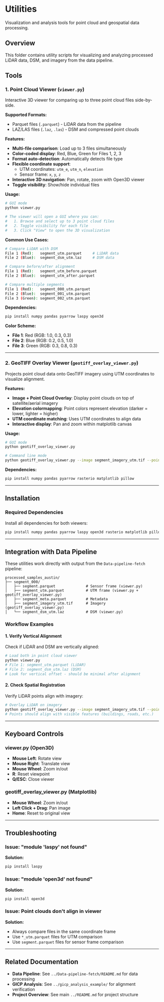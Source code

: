 # Utilities

Visualization and analysis tools for point cloud and geospatial data processing.

## Overview

This folder contains utility scripts for visualizing and analyzing processed LiDAR data, DSM, and imagery from the data pipeline.

## Tools

### 1. Point Cloud Viewer (`viewer.py`)

Interactive 3D viewer for comparing up to three point cloud files side-by-side.

**Supported Formats:**
- Parquet files (`.parquet`) - LiDAR data from the pipeline
- LAZ/LAS files (`.laz`, `.las`) - DSM and compressed point clouds

**Features:**
- **Multi-file comparison**: Load up to 3 files simultaneously
- **Color-coded display**: Red, Blue, Green for Files 1, 2, 3
- **Format auto-detection**: Automatically detects file type
- **Flexible coordinate support**: 
  - UTM coordinates: `utm_e`, `utm_n`, `elevation`
  - Sensor frame: `x`, `y`, `z`
- **Interactive 3D navigation**: Pan, rotate, zoom with Open3D viewer
- **Toggle visibility**: Show/hide individual files

**Usage:**

```bash
# GUI mode
python viewer.py

# The viewer will open a GUI where you can:
#   1. Browse and select up to 3 point cloud files
#   2. Toggle visibility for each file
#   3. Click "View" to open the 3D visualization
```

**Common Use Cases:**

```bash
# Compare LiDAR with DSM
File 1 (Red):   segment_utm.parquet     # LiDAR data
File 2 (Blue):  segment_dsm_utm.laz     # DSM data

# Compare before/after alignment
File 1 (Red):   segment_utm_before.parquet
File 2 (Blue):  segment_utm_after.parquet

# Compare multiple segments
File 1 (Red):   segment_000_utm.parquet
File 2 (Blue):  segment_001_utm.parquet
File 3 (Green): segment_002_utm.parquet
```

**Dependencies:**
```bash
pip install numpy pandas pyarrow laspy open3d
```

**Color Scheme:**
- **File 1**: Red (RGB: 1.0, 0.3, 0.3)
- **File 2**: Blue (RGB: 0.2, 0.5, 1.0)
- **File 3**: Green (RGB: 0.3, 0.8, 0.3)

---

### 2. GeoTIFF Overlay Viewer (`geotiff_overlay_viewer.py`)

Projects point cloud data onto GeoTIFF imagery using UTM coordinates to visualize alignment.

**Features:**
- **Image + Point Cloud Overlay**: Display point clouds on top of satellite/aerial imagery
- **Elevation colormapping**: Point colors represent elevation (darker = lower, lighter = higher)
- **UTM coordinate matching**: Uses UTM coordinates to align data
- **Interactive display**: Pan and zoom within matplotlib canvas

**Usage:**

```bash
# GUI mode
python geotiff_overlay_viewer.py

# Command line mode
python geotiff_overlay_viewer.py --image segment_imagery_utm.tif --points segment_utm.parquet
```

**Dependencies:**
```bash
pip install numpy pandas pyarrow rasterio matplotlib pillow
```

---

## Installation

### Required Dependencies

Install all dependencies for both viewers:

```bash
pip install numpy pandas pyarrow laspy open3d rasterio matplotlib pillow
```

---

## Integration with Data Pipeline

These utilities work directly with output from the `Data-pipeline-fetch` pipeline:

```
processed_samples_austin/
├── segment_000/
│   ├── segment.parquet              # Sensor frame (viewer.py)
│   ├── segment_utm.parquet          # UTM frame (viewer.py + geotiff_overlay_viewer.py)
│   ├── segment_meta.parquet         # Metadata
│   ├── segment_imagery_utm.tif      # Imagery (geotiff_overlay_viewer.py)
│   └── segment_dsm_utm.laz          # DSM (viewer.py)
```

### Workflow Examples

#### 1. Verify Vertical Alignment

Check if LiDAR and DSM are vertically aligned:

```bash
# Load both in point cloud viewer
python viewer.py
# File 1: segment_utm.parquet (LiDAR)
# File 2: segment_dsm_utm.laz (DSM)
# Look for vertical offset - should be minimal after alignment
```

#### 2. Check Spatial Registration

Verify LiDAR points align with imagery:

```bash
# Overlay LiDAR on imagery
python geotiff_overlay_viewer.py --image segment_imagery_utm.tif --points segment_utm.parquet
# Points should align with visible features (buildings, roads, etc.)
```

---

## Keyboard Controls

### viewer.py (Open3D)

- **Mouse Left**: Rotate view
- **Mouse Right**: Translate view
- **Mouse Wheel**: Zoom in/out
- **R**: Reset viewpoint
- **Q/ESC**: Close viewer

### geotiff_overlay_viewer.py (Matplotlib)

- **Mouse Wheel**: Zoom in/out
- **Left Click + Drag**: Pan image
- **Home**: Reset to original view

---

## Troubleshooting

### Issue: "module 'laspy' not found"

**Solution:**
```bash
pip install laspy
```

### Issue: "module 'open3d' not found"

**Solution:**
```bash
pip install open3d
```

### Issue: Point clouds don't align in viewer

**Solution:**
- Always compare files in the same coordinate frame
- Use `*_utm.parquet` files for UTM comparison
- Use `segment.parquet` files for sensor frame comparison

---

## Related Documentation

- **Data Pipeline**: See `../Data-pipeline-fetch/README.md` for data processing
- **GICP Analysis**: See `../gicp_analysis_example/` for alignment verification
- **Project Overview**: See main `../README.md` for project structure
